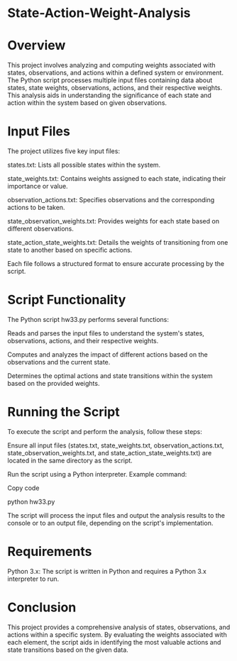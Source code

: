 # State-Action-Weight-Analysis

 # Overview

This project involves analyzing and computing weights associated with states, observations, and actions within a defined system or environment. The Python script processes multiple input files containing data about states, state weights, observations, actions, and their respective weights. This analysis aids in understanding the significance of each state and action within the system based on given observations.

# Input Files

The project utilizes five key input files:

states.txt: Lists all possible states within the system.

state_weights.txt: Contains weights assigned to each state, indicating their importance or value.

observation_actions.txt: Specifies observations and the corresponding actions to be taken.

state_observation_weights.txt: Provides weights for each state based on different observations.

state_action_state_weights.txt: Details the weights of transitioning from one state to another based on specific actions.

Each file follows a structured format to ensure accurate processing by the script.


# Script Functionality

The Python script hw33.py performs several functions:

Reads and parses the input files to understand the system's states, observations, actions, and their respective weights.

Computes and analyzes the impact of different actions based on the observations and the current state.

Determines the optimal actions and state transitions within the system based on the provided weights.

# Running the Script

To execute the script and perform the analysis, follow these steps:


Ensure all input files (states.txt, state_weights.txt, observation_actions.txt, state_observation_weights.txt, and state_action_state_weights.txt) are located in the same directory as the script.

Run the script using a Python interpreter. Example command:

Copy code

python hw33.py

The script will process the input files and output the analysis results to the console or to an output file, depending on the script's implementation.

# Requirements

Python 3.x: The script is written in Python and requires a Python 3.x interpreter to run.

# Conclusion
This project provides a comprehensive analysis of states, observations, and actions within a specific system. By evaluating the weights associated with each element, the script aids in identifying the most valuable actions and state transitions based on the given data.
